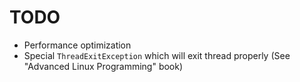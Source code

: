# TODO

- Performance optimization
- Special `ThreadExitException` which will exit thread properly (See "Advanced Linux Programming" book)
